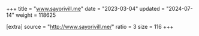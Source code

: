+++
title = "www.sayorivill.me"
date = "2023-03-04"
updated = "2024-07-14"
weight = 118625

[extra]
source = "http://www.sayorivill.me/"
ratio = 3
size = 116
+++
